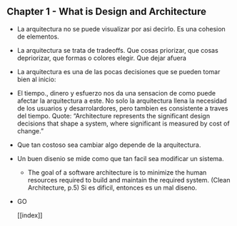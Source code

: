 ## Chapter 1 - What is Design and Architecture

- La arquitectura no se puede visualizar por asi decirlo. Es una cohesion de elementos.
- La arquitectura se trata de tradeoffs. Que cosas priorizar, que cosas depriorizar, que formas o colores  elegir. Que dejar afuera
- La arquitectura es una de las pocas decisiones que se pueden tomar bien al inicio: 
- El tiempo., dinero y esfuerzo nos da una sensacion de como puede afectar la arquitectura a este. No solo la arquitectura llena la necesidad de los usuarios y desarrolardores, pero tambien es consistente a traves del tiempo. Quote:   “Architecture represents the significant design decisions that shape a system, where significant is measured by cost of change.”  
- Que tan costoso sea cambiar algo depende de la arquitectura.
- Un buen disenio se mide como que tan facil sea modificar un sistema. 
	-  The goal of a software architecture is to minimize the human resources required to build and maintain the required system. (Clean Architecture, p.5)
	  Si es dificil, entonces es un mal diseno.
- GO

  [[index]]